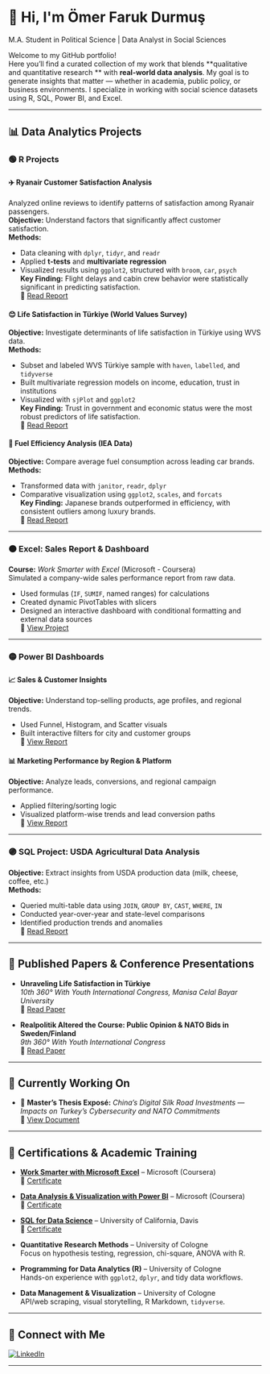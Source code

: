 # 👋 Hi, I'm Ömer Faruk Durmuş  
M.A. Student in Political Science | Data Analyst in Social Sciences 

Welcome to my GitHub portfolio!  
Here you’ll find a curated collection of my work that blends **qualitative and quantitative research ** with **real-world data analysis**. My goal is to generate insights that matter — whether in academia, public policy, or business environments. I specialize in working with social science datasets using R, SQL, Power BI, and Excel.

---

## 📊 Data Analytics Projects

### 🟢 R Projects

#### ✈️ Ryanair Customer Satisfaction Analysis  
Analyzed online reviews to identify patterns of satisfaction among Ryanair passengers.  
**Objective:** Understand factors that significantly affect customer satisfaction.  
**Methods:**  
- Data cleaning with `dplyr`, `tidyr`, and `readr`  
- Applied **t-tests** and **multivariate regression**  
- Visualized results using `ggplot2`, structured with `broom`, `car`, `psych`  
**Key Finding:** Flight delays and cabin crew behavior were statistically significant in predicting satisfaction.  
🔗 [Read Report](https://github.com/OmerDurmus28/Omer-Portfolio/blob/main/Ryanair%20Customer%20Satisfaction%20Report.pdf)

#### 😊 Life Satisfaction in Türkiye (World Values Survey)  
**Objective:** Investigate determinants of life satisfaction in Türkiye using WVS data.  
**Methods:**  
- Subset and labeled WVS Türkiye sample with `haven`, `labelled`, and `tidyverse`  
- Built multivariate regression models on income, education, trust in institutions  
- Visualized with `sjPlot` and `ggplot2`  
**Key Finding:** Trust in government and economic status were the most robust predictors of life satisfaction.  
🔗 [Read Report](https://github.com/OmerDurmus28/Omer-Portfolio/blob/main/Unraveling%20Life%20Satisfaction%20in%20Turkey%20A%20Multifaceted%20Analysis.pdf)

#### 🚗 Fuel Efficiency Analysis (IEA Data)  
**Objective:** Compare average fuel consumption across leading car brands.  
**Methods:**  
- Transformed data with `janitor`, `readr`, `dplyr`  
- Comparative visualization using `ggplot2`, `scales`, and `forcats`  
**Key Finding:** Japanese brands outperformed in efficiency, with consistent outliers among luxury brands.  
🔗 [Read Report](https://github.com/OmerDurmus28/Omer-Portfolio/blob/main/Fuel%20Efficiency%20Report.pdf)

---

### 🟠 Excel: Sales Report & Dashboard  
**Course:** *Work Smarter with Excel* (Microsoft - Coursera)  
Simulated a company-wide sales performance report from raw data.  
- Used formulas (`IF`, `SUMIF`, named ranges) for calculations  
- Created dynamic PivotTables with slicers  
- Designed an interactive dashboard with conditional formatting and external data sources  
🔗 [View Project](https://docs.google.com/spreadsheets/d/1FR9UlI07r4gYtkfnmj8AmjszBpjlUIyb9mAIMVS1m6w/edit?usp=sharing)

---

### 🟡 Power BI Dashboards

#### 📈 Sales & Customer Insights  
**Objective:** Understand top-selling products, age profiles, and regional trends.  
- Used Funnel, Histogram, and Scatter visuals  
- Built interactive filters for city and customer groups  
🔗 [View Report](https://github.com/OmerDurmus28/Omer-Portfolio/blob/main/Power%20BI%202.pdf)

#### 📊 Marketing Performance by Region & Platform  
**Objective:** Analyze leads, conversions, and regional campaign performance.  
- Applied filtering/sorting logic  
- Visualized platform-wise trends and lead conversion paths  
🔗 [View Report](https://github.com/OmerDurmus28/Omer-Portfolio/blob/main/Power%20BI%201.pdf)

---

### 🟣 SQL Project: USDA Agricultural Data Analysis  
**Objective:** Extract insights from USDA production data (milk, cheese, coffee, etc.)  
**Methods:**  
- Queried multi-table data using `JOIN`, `GROUP BY`, `CAST`, `WHERE`, `IN`  
- Conducted year-over-year and state-level comparisons  
- Identified production trends and anomalies  
🔗 [Read Report](https://github.com/OmerDurmus28/Omer-Portfolio/blob/main/SQL_for_Data_Science_Project.pdf)

---

## 📄 Published Papers & Conference Presentations

- **Unraveling Life Satisfaction in Türkiye**  
  *10th 360° With Youth International Congress, Manisa Celal Bayar University*  
  🔗 [Read Paper](https://github.com/OmerDurmus28/Omer-Portfolio/blob/main/Unraveling%20Life%20Satisfaction%20in%20Turkey%20A%20Multifaceted%20Analysis.pdf)

- **Realpolitik Altered the Course: Public Opinion & NATO Bids in Sweden/Finland**  
  *9th 360° With Youth International Congress*  
  🔗 [Read Paper](https://github.com/OmerDurmus28/Omer-Portfolio/blob/main/Realpolitik%20Altered%20the%20Course.pdf)

---

## 🧪 Currently Working On

- 🧠 **Master’s Thesis Exposé:** *China’s Digital Silk Road Investments — Impacts on Turkey’s Cybersecurity and NATO Commitments*  
  🔗 [View Document](https://github.com/OmerDurmus28/Omer-Portfolio/blob/main/China's%20Digital%20Silk%20Road%20Investments%20%E2%80%94%20Impacts%20on%20Turkey%E2%80%99s%20Cybersecurity%20and%20NATO%20Commitments.pdf)

---

## 📜 Certifications & Academic Training

- **[Work Smarter with Microsoft Excel](https://www.coursera.org/learn/work-smarter-with-microsoft-excel)** – Microsoft (Coursera)  
  🔗 [Certificate](https://github.com/OmerDurmus28/Omer-Portfolio/blob/main/Coursera%20Excel%20Certificate.pdf)

- **[Data Analysis & Visualization with Power BI](https://www.coursera.org/learn/data-analysis-visualization-power-bi)** – Microsoft (Coursera)  
  🔗 [Certificate](https://github.com/OmerDurmus28/Omer-Portfolio/blob/main/Coursera%20Power%20BI%20Certificate.pdf)

- **[SQL for Data Science](https://www.coursera.org/learn/sql-for-data-science)** – University of California, Davis  
  🔗 [Certificate](https://github.com/OmerDurmus28/Omer-Portfolio/blob/main/UC_Davis_SQL.pdf)

- **Quantitative Research Methods** – University of Cologne  
  Focus on hypothesis testing, regression, chi-square, ANOVA with R.

- **Programming for Data Analytics (R)** – University of Cologne  
  Hands-on experience with `ggplot2`, `dplyr`, and tidy data workflows.

- **Data Management & Visualization** – University of Cologne  
  API/web scraping, visual storytelling, R Markdown, `tidyverse`.

---

## 🤝 Connect with Me

[![LinkedIn](https://cdn.jsdelivr.net/npm/simple-icons@v3/icons/linkedin.svg)](https://www.linkedin.com/in/%C3%B6mer-faruk-durmu%C5%9F-6420a6225/)

---

<!--
**OmerDurmus28/OmerDurmus28** is a 📁 GitHub repo showcasing data-centric work at the intersection of political science and analytics.
-->
